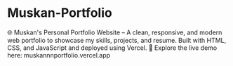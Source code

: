 # Muskan-Portfolio
🌐 Muskan's Personal Portfolio Website – A clean, responsive, and modern web portfolio to showcase my skills, projects, and resume. Built with HTML, CSS, and JavaScript and deployed using Vercel.  🎯 Explore the live demo here: muskannnportfolio.vercel.app
